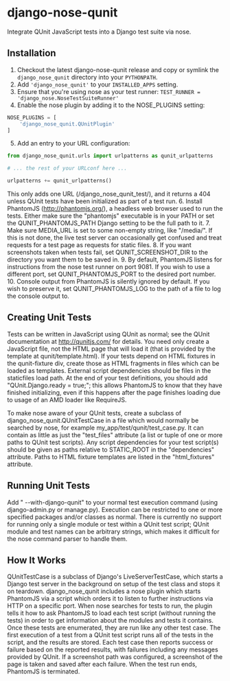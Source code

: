 django-nose-qunit
=================

Integrate QUnit JavaScript tests into a Django test suite via nose.

Installation
------------

1.  Checkout the latest django-nose-qunit release and copy or symlink the
`django_nose_qunit` directory into your `PYTHONPATH`.
2.  Add `'django_nose_qunit'` to your `INSTALLED_APPS` setting.
3.  Ensure that you're using nose as your test runner:
`TEST_RUNNER = 'django_nose.NoseTestSuiteRunner'`
4.  Enable the nose plugin by adding it to the NOSE_PLUGINS setting:
```python
NOSE_PLUGINS = [
    'django_nose_qunit.QUnitPlugin'
]
```
5.  Add an entry to your URL configuration:
```python
from django_nose_qunit.urls import urlpatterns as qunit_urlpatterns

# ... the rest of your URLconf here ...

urlpatterns += qunit_urlpatterns()
```
This only adds one URL (/django_nose_qunit_test/), and it returns a 404 unless
QUnit tests have been initialized as part of a test run.
6.  Install PhantomJS (http://phantomjs.org/), a headless web browser used to
run the tests.  Either make sure the "phantomjs" executable is in your PATH or
set the QUNIT_PHANTOMJS_PATH Django setting to be the full path to it.
7.  Make sure MEDIA_URL is set to some non-empty string, like "/media/".  If
this is not done, the live test server can occasionally get confused and treat
requests for a test page as requests for static files.
8.  If you want screenshots taken when tests fail, set QUNIT_SCREENSHOT_DIR to
the directory you want them to be saved in.
9.  By default, PhantomJS listens for instructions from the nose test runner on
port 9081.  If you wish to use a different port, set QUNIT_PHANTOMJS_PORT to
the desired port number.
10.  Console output from PhantomJS is silently ignored by default.  If you wish
to preserve it, set QUNIT_PHANTOMJS_LOG to the path of a file to log the
console output to.

Creating Unit Tests
-------------------

Tests can be written in JavaScript using QUnit as normal; see the QUnit
documentation at http://qunitjs.com/ for details.  You need only create a
JavaScript file, not the HTML page that will load it (that is provided by the
template at qunit/template.html).  If your tests depend on HTML fixtures in the
qunit-fixture div, create those as HTML fragments in files which can be loaded
as templates.  External script dependencies should be files in the staticfiles
load path.  At the end of your test definitions, you should add
"QUnit.Django.ready = true;"; this allows PhantomJS to know that they have
finished initializing, even if this happens after the page finishes loading due
to usage of an AMD loader like RequireJS.

To make nose aware of your QUnit tests, create a subclass of
django_nose_qunit.QUnitTestCase in a file which would normally be searched by
nose, for example my_app/test/qunit/test_case.py.  It can contain as little as
just the "test_files" attribute (a list or tuple of one or more paths to QUnit
test scripts).  Any script dependencies for your test script(s) should be given
as paths relative to STATIC_ROOT in the "dependencies" attribute.  Paths to
HTML fixture templates are listed in the "html_fixtures" attribute.

Running Unit Tests
------------------
Add " --with-django-qunit" to your normal test execution command (using
django-admin.py or manage.py).  Execution can be restricted to one or more
specified packages and/or classes as normal.  There is currently no support for
running only a single module or test within a QUnit test script; QUnit module
and test names can be arbitrary strings, which makes it difficult for the nose
command parser to handle them.

How It Works
------------
QUnitTestCase is a subclass of Django's LiveServerTestCase, which starts a
Django test server in the background on setup of the test class and stops it on
teardown.  django_nose_qunit includes a nose plugin which starts PhantomJS via
a script which orders it to listen to further instructions via HTTP on a
specific port.  When nose searches for tests to run, the plugin tells it how
to ask PhantomJS to load each test script (without running the tests) in order
to get information about the modules and tests it contains.  Once these tests
are enumerated, they are run like any other test case.  The first execution of
a test from a QUnit test script runs all of the tests in the script, and the
results are stored.  Each test case then reports success or failure based on
the reported results, with failures including any messages provided by QUnit.
If a screenshot path was configured, a screenshot of the page is taken and
saved after each failure.  When the test run ends, PhantomJS is terminated.
